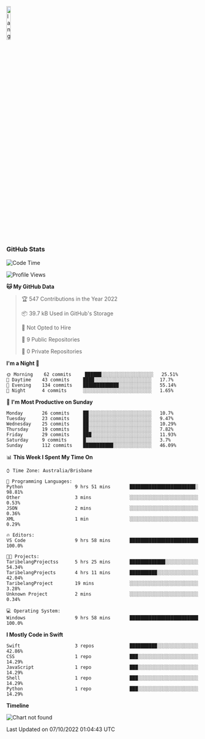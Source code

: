 <p align="left"><img width=15%" src="https://github.com/alansmathew/alansmathew/raw/master/lang.gif" alt="lang image here" /></p>

# <h3 align="left">GitHub Stats</h3>

<!--START_SECTION:waka-->
![Code Time](http://img.shields.io/badge/Code%20Time-57%20hrs%2056%20mins-blue)

![Profile Views](http://img.shields.io/badge/Profile%20Views-0-blue)

**🐱 My GitHub Data** 

> 🏆 547 Contributions in the Year 2022
 > 
> 📦 39.7 kB Used in GitHub's Storage 
 > 
> 🚫 Not Opted to Hire
 > 
> 📜 9 Public Repositories 
 > 
> 🔑 0 Private Repositories  
 > 
**I'm a Night 🦉** 

```text
🌞 Morning    62 commits     ██████░░░░░░░░░░░░░░░░░░░   25.51% 
🌆 Daytime    43 commits     ████░░░░░░░░░░░░░░░░░░░░░   17.7% 
🌃 Evening    134 commits    █████████████░░░░░░░░░░░░   55.14% 
🌙 Night      4 commits      ░░░░░░░░░░░░░░░░░░░░░░░░░   1.65%

```
📅 **I'm Most Productive on Sunday** 

```text
Monday       26 commits     ██░░░░░░░░░░░░░░░░░░░░░░░   10.7% 
Tuesday      23 commits     ██░░░░░░░░░░░░░░░░░░░░░░░   9.47% 
Wednesday    25 commits     ██░░░░░░░░░░░░░░░░░░░░░░░   10.29% 
Thursday     19 commits     ██░░░░░░░░░░░░░░░░░░░░░░░   7.82% 
Friday       29 commits     ███░░░░░░░░░░░░░░░░░░░░░░   11.93% 
Saturday     9 commits      █░░░░░░░░░░░░░░░░░░░░░░░░   3.7% 
Sunday       112 commits    ███████████░░░░░░░░░░░░░░   46.09%

```


📊 **This Week I Spent My Time On** 

```text
⌚︎ Time Zone: Australia/Brisbane

💬 Programming Languages: 
Python                   9 hrs 51 mins       ████████████████████████░   98.81% 
Other                    3 mins              ░░░░░░░░░░░░░░░░░░░░░░░░░   0.53% 
JSON                     2 mins              ░░░░░░░░░░░░░░░░░░░░░░░░░   0.36% 
XML                      1 min               ░░░░░░░░░░░░░░░░░░░░░░░░░   0.29%

🔥 Editors: 
VS Code                  9 hrs 58 mins       █████████████████████████   100.0%

🐱‍💻 Projects: 
TaribelangProjectss      5 hrs 25 mins       █████████████░░░░░░░░░░░░   54.34% 
TaribelangProjects       4 hrs 11 mins       ██████████░░░░░░░░░░░░░░░   42.04% 
TaribelangProject        19 mins             ░░░░░░░░░░░░░░░░░░░░░░░░░   3.28% 
Unknown Project          2 mins              ░░░░░░░░░░░░░░░░░░░░░░░░░   0.34%

💻 Operating System: 
Windows                  9 hrs 58 mins       █████████████████████████   100.0%

```

**I Mostly Code in Swift** 

```text
Swift                    3 repos             ██████████░░░░░░░░░░░░░░░   42.86% 
CSS                      1 repo              ███░░░░░░░░░░░░░░░░░░░░░░   14.29% 
JavaScript               1 repo              ███░░░░░░░░░░░░░░░░░░░░░░   14.29% 
Shell                    1 repo              ███░░░░░░░░░░░░░░░░░░░░░░   14.29% 
Python                   1 repo              ███░░░░░░░░░░░░░░░░░░░░░░   14.29%

```


**Timeline**

![Chart not found](https://raw.githubusercontent.com/samh06/samh06/master/charts/bar_graph.png) 


 Last Updated on 07/10/2022 01:04:43 UTC
<!--END_SECTION:waka-->
